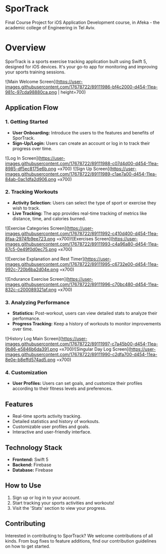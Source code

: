 
# SporTrack
Final Course Project for iOS Application Development course, in Afeka - the academic college of Engineering in Tel Aviv.


# Overview
SporTrack is a sports exercise tracking application built using Swift 5, designed for iOS devices. It's your go-to app for monitoring and improving your sports training sessions.

![Main Welcome Screen](https://user-images.githubusercontent.com/17678722/89111986-bf4c2000-d454-11ea-981c-97cda98880ca.png | height=700)

## Application Flow

### 1. Getting Started
-  **User Onboarding:** Introduce the users to the features and benefits of SporTrack.
-  **Sign-Up/Login:** Users can create an account or log in to track their progress over time.

![Log In Screen](https://user-images.githubusercontent.com/17678722/89111988-c07d4d00-d454-11ea-8985-df5ec8175e6b.png =x700) ![Sign Up Screen](https://user-images.githubusercontent.com/17678722/89111989-c1ae7a00-d454-11ea-84ab-0ac1dfa2d906.png =x700)

### 2. Tracking Workouts
-  **Activity Selection:** Users can select the type of sport or exercise they wish to track.
-  **Live Tracking:** The app provides real-time tracking of metrics like distance, time, and calories burned.

![Exercise Categories Screen](https://user-images.githubusercontent.com/17678722/89111992-c410d400-d454-11ea-8faa-2974fb9ee723.png =x700)![Exercises Screen](https://user-images.githubusercontent.com/17678722/89111993-c4a96a80-d454-11ea-87c5-0e49f0d0ec75.png =x700)

![Exercise Explanation and Rest Timer](https://user-images.githubusercontent.com/17678722/89111995-c6732e00-d454-11ea-992c-720b6ba2d04e.png  =x700)

![Endurance Exercise Screen](https://user-images.githubusercontent.com/17678722/89111996-c70bc480-d454-11ea-832c-c200089321af.png =x700)

### 3. Analyzing Performance

-  **Statistics:** Post-workout, users can view detailed stats to analyze their performance.
-  **Progress Tracking:** Keep a history of workouts to monitor improvements over time.

![History Log Main Screen](https://user-images.githubusercontent.com/17678722/89111997-c7a45b00-d454-11ea-9b86-e5846b6da391.png =x700)![Singular Day Log Screen](https://user-images.githubusercontent.com/17678722/89111990-c2dfa700-d454-11ea-8e0e-b8effd574ad5.png =x700)
  
### 4. Customization

-  **User Profiles:** Users can set goals, and customize their profiles according to their fitness levels and preferences.
  

## Features
- Real-time sports activity tracking.
- Detailed statistics and history of workouts.
- Customizable user profiles and goals.
- Interactive and user-friendly interface.

## Technology Stack
-  **Frontend:** Swift 5
-  **Backend:** Firebase
-  **Database:** Firebase

## How to Use
1. Sign up or log in to your account.
2. Start tracking your sports activities and workouts!
3. Visit the 'Stats' section to view your progress.

## Contributing
Interested in contributing to SporTrack? We welcome contributions of all kinds. From bug fixes to feature additions, find our contribution guidelines on how to get started.

